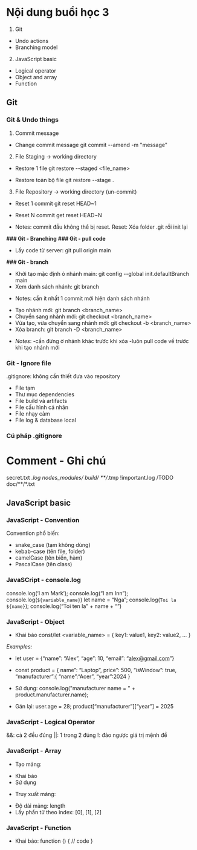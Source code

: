 # Nội dung buổi học 3
1. Git
* Undo actions
* Branching model
2. JavaScript basic
* Logical operator
* Object and array
* Function

## Git
### Git & Undo things
1.  Commit message
* Change commit message
git commit --amend -m "message"

2. File Staging -> working directory
- Restore 1 file
git restore --staged <file_name>

- Restore toàn bộ file
git restore --stage .

3. File Repository -> working directory (un-commit)
- Reset 1 commit
git reset HEAD~1

- Reset N commit
get reset HEAD~N

* Notes: commit đầu không thể bị reset. Reset: Xóa folder .git rồi init lại

**### Git - Branching**
**### Git - pull code**
- Lấy code từ server:
git pull origin main

**### Git - branch**
- Khởi tạo mặc định ỏ nhánh main:
git config --global init.defaultBranch main
- Xem danh sách nhánh:
git branch
* Notes: cần ít nhất 1 commit mới hiện danh sách nhánh
- Tạo nhánh mới:
git branch <branch_name>
- Chuyển sang nhánh mới:
git checkout <branch_name>
- Vừa tạo, vừa chuyển sang nhánh mới:
git checkout -b <branch_name>
- Xóa branch:
git branch -D <branch_name>
* *Notes*: -cần đứng ở nhánh khác trước khi xóa
         -luôn pull code về trước khi tạo nhánh mới

### Git - Ignore file
.gitignore: không cần thiết đưa vào repository
- File tạm
- Thư mục dependencies
- File build và artifacts
- File cấu hình cá nhân
- File nhạy cảm
- File log & database local

### Cú pháp .gitignore
# Comment - Ghi chú
secret.txt
*.log
nodes_modules/
build/
**/*.tmp
!important.log
/TODO
doc/**/*.txt

## JavaScript basic

### JavaScript - Convention
Convention phổ biến:
* snake_case (tạm không dùng)
* kebab-case (tên file, folder)
* camelCase (tên biến, hàm)
* PascalCase (tên class)

### JavaSCript - console.log
console.log(‘I am Mark’);
console.log(“I am Inn”);
console.log(`${variable_name}`)
let name = “Nga”;
console.log(`Toi la ${name}`);
console.log(“Toi ten la” + name + “”)

### JavaScript - Object
- Khai báo
const/let <variable_name> = {
    key1: value1,
    key2: value2,
…
}

*Examples:*
* let user = {“name”: “Alex”, “age”: 10,
“email”: “alex@gmail.com”}

* const product = {
name”: “Laptop”,
price”: 500,
“isWindow”: true,
“manufacturer”:{
“name”:“Acer”,
“year”:2024
}

- Sử dụng:
console.log("manufacturer name = " +
product.manufacturer.name);
* Gán lại:
user.age = 28;
product[“manufacturer”][“year”] = 2025

### JavaScript - Logical Operator
&&: cả 2 đều đúng
||: 1 trong 2 đúng
!: đảo ngược giá trị mệnh đề

### JavaScript - Array
* Tạo mảng:
- Khai báo
- Sử dụng
* Truy xuất mảng:
- Độ dài mảng: length
- Lấy phần tử theo index: [0], [1], [2]

### JavaScript - Function
* Khai báo:
function <nameFunction>() {
// code
}